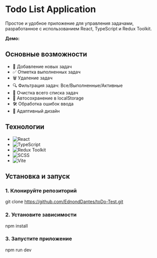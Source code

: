 # Todo List Application

Простое и удобное приложение для управления задачами, разработанное с использованием React, TypeScript и Redux Toolkit.

**Демо:** []()

## Основные возможности

- 📝 Добавление новых задач
- ✅ Отметка выполненных задач
- 🗑️ Удаление задач
- 🔍 Фильтрация задач: Все/Выполненные/Активные
- 🧹 Очистка всего списка задач
- 💾 Автосохранение в localStorage
- 🛠️ Обработка ошибок ввода
- 📱 Адаптивный дизайн

## Технологии

- ![React](https://img.shields.io/badge/React-18.2-blue)
- ![TypeScript](https://img.shields.io/badge/TypeScript-5.0-blue)
- ![Redux Toolkit](https://img.shields.io/badge/Redux_Toolkit-1.9-red)
- ![SCSS](https://img.shields.io/badge/SCSS-1.62-hotpink)
- ![Vite](https://img.shields.io/badge/Vite-4.3-yellow)

## Установка и запуск

### 1. Клонируйте репозиторий
git clone https://github.com/EdnondDantes/toDo-Test.git

### 2. Установите зависимости
npm install

### 3. Запустите приложение
npm run dev